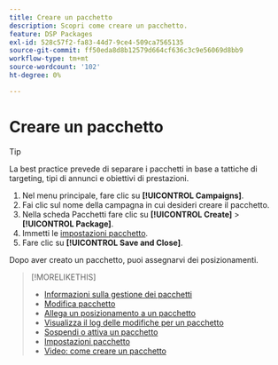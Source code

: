 ```yaml
---
title: Creare un pacchetto
description: Scopri come creare un pacchetto.
feature: DSP Packages
exl-id: 528c57f2-fa83-44d7-9ce4-509ca7565135
source-git-commit: ff50eda8d8b12579d664cf636c3c9e56069d8bb9
workflow-type: tm+mt
source-wordcount: '102'
ht-degree: 0%

---
```


# Creare un pacchetto

>[!TIP]
>
>La best practice prevede di separare i pacchetti in base a tattiche di targeting, tipi di annunci e obiettivi di prestazioni.

1. Nel menu principale, fare clic su **[!UICONTROL Campaigns]**.
1. Fai clic sul nome della campagna in cui desideri creare il pacchetto.
1. Nella scheda Pacchetti fare clic su **[!UICONTROL Create]** > **[!UICONTROL Package]**.
1. Immetti le [impostazioni pacchetto](package-settings.md).
1. Fare clic su **[!UICONTROL Save and Close]**.

Dopo aver creato un pacchetto, puoi assegnarvi dei posizionamenti.

>[!MORELIKETHIS]
>
>* [Informazioni sulla gestione dei pacchetti](package-about.md)
>* [Modifica pacchetto](package-edit.md)
>* [Allega un posizionamento a un pacchetto](package-attach-placement.md)
>* [Visualizza il log delle modifiche per un pacchetto](package-change-log.md)
>* [Sospendi o attiva un pacchetto](package-pause-activate.md)
>* [Impostazioni pacchetto](package-settings.md)
>* [Video: come creare un pacchetto](https://experienceleague.adobe.com/docs/advertising-learn/tutorials/dsp/package-create.html)
